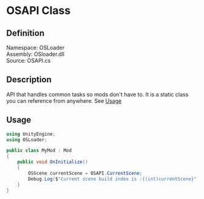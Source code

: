 # OSAPI Class

## Definition
Namespace: OSLoader  
Assembly: OSloader.dll  
Source: OSAPI.cs  

## Description
API that handles common tasks so mods don't have to. It is a static class you can reference from anywhere. See [Usage](#usage)

## Usage
```cs
using UnityEngine;
using OSLoader;

public class MyMod : Mod
{
    public void OnInitialize()
    {
        OSScene currentScene = OSAPI.CurrentScene;
        Debug.Log($"Current scene build index is :{(int)currentScene}");
    }
}
```